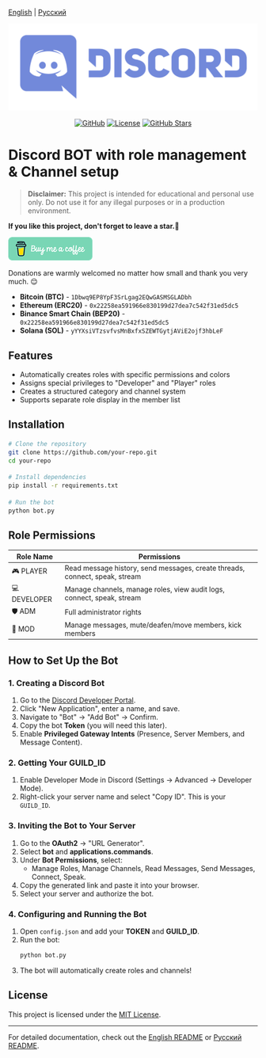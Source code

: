 [English](/README.md) | [Русский](/README.ru_RU.md)

<p align="center">
  <picture>
    <source media="(prefers-color-scheme: dark)" srcset="./media/logo-light.png">
    <img alt="Project Logo" src="./media/logo-light.png">
  </picture>
</p>

<div align="center">

[![GitHub](https://img.shields.io/badge/GitHub-blue?style=flat&logo=github)](https://github.com/your-repo)
[![License](https://img.shields.io/badge/License-purple?style=flat&logo=github)](https://github.com/your-repo/blob/main/LICENSE)
[![GitHub Stars](https://img.shields.io/github/stars/your-repo?style=flat&logo=github&label=Stars&color=orange)](https://github.com/your-repo)

</div>

# Discord BOT with role management & Channel setup

> **Disclaimer:** This project is intended for educational and personal use only. Do not use it for any illegal purposes or in a production environment.

**If you like this project, don't forget to leave a star.**:star2:

<p align="left">
  <a href="https://buymeacoffee.com/mhsanaei" target="_blank">
    <img src="./media/buymeacoffe.png" alt="Image">
  </a>
</p>

Donations are warmly welcomed no matter how small and thank you very much. 😌

- **Bitcoin (BTC)** - `1Dbwq9EP8YpF3SrLgag2EQwGASMSGLADbh`
- **Ethereum (ERC20)** - `0x22258ea591966e830199d27dea7c542f31ed5dc5`
- **Binance Smart Chain (BEP20)** - `0x22258ea591966e830199d27dea7c542f31ed5dc5`
- **Solana (SOL)** - `yYYXsiVTzsvfvsMnBxfxSZEWTGytjAViE2ojf3hbLeF`




## Features
- Automatically creates roles with specific permissions and colors
- Assigns special privileges to "Developer" and "Player" roles
- Creates a structured category and channel system
- Supports separate role display in the member list

## Installation

```bash
# Clone the repository
git clone https://github.com/your-repo.git
cd your-repo

# Install dependencies
pip install -r requirements.txt

# Run the bot
python bot.py
```

## Role Permissions

| Role Name    | Permissions |
|-------------|-------------|
| 🎮 PLAYER   | Read message history, send messages, create threads, connect, speak, stream |
| 💻 DEVELOPER | Manage channels, manage roles, view audit logs, connect, speak, stream |
| 🛡 ADM      | Full administrator rights |
| 🔨 MOD      | Manage messages, mute/deafen/move members, kick members |

## How to Set Up the Bot

### 1. Creating a Discord Bot
1. Go to the [Discord Developer Portal](https://discord.com/developers/applications).
2. Click "New Application", enter a name, and save.
3. Navigate to "Bot" -> "Add Bot" -> Confirm.
4. Copy the bot **Token** (you will need this later).
5. Enable **Privileged Gateway Intents** (Presence, Server Members, and Message Content).

### 2. Getting Your GUILD_ID
1. Enable Developer Mode in Discord (Settings -> Advanced -> Developer Mode).
2. Right-click your server name and select "Copy ID". This is your `GUILD_ID`.

### 3. Inviting the Bot to Your Server
1. Go to the **OAuth2** -> "URL Generator".
2. Select **bot** and **applications.commands**.
3. Under **Bot Permissions**, select:
   - Manage Roles, Manage Channels, Read Messages, Send Messages, Connect, Speak.
4. Copy the generated link and paste it into your browser.
5. Select your server and authorize the bot.

### 4. Configuring and Running the Bot
1. Open `config.json` and add your **TOKEN** and **GUILD_ID**.
2. Run the bot:
   ```bash
   python bot.py
   ```
3. The bot will automatically create roles and channels!

## License
This project is licensed under the [MIT License](https://github.com/your-repo/blob/main/LICENSE).

---

For detailed documentation, check out the [English README](/README.md) or [Русский README](/README.ru_RU.md).


